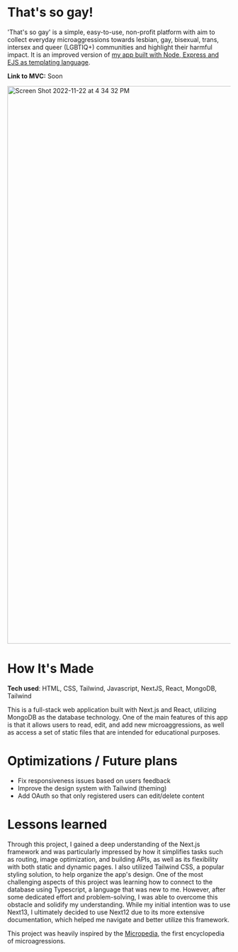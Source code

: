 # That's so gay!

'That's so gay' is a simple, easy-to-use, non-profit platform with aim to collect everyday microaggressions towards lesbian, gay, bisexual, trans, intersex and queer (LGBTIQ+) communities and highlight their harmful impact. It is an improved version of [my app built with Node, Express and EJS as templating language](https://github.com/anaURL/thats-so-gay).

**Link to MVC:** Soon

<img width="1256" alt="Screen Shot 2022-11-22 at 4 34 32 PM" src="https://user-images.githubusercontent.com/89602993/203356904-55d4c2dc-200d-4107-8db6-e5cd1a3715b1.png">

# How It's Made
**Tech used**: HTML, CSS, Tailwind, Javascript, NextJS, React, MongoDB, Tailwind 

This is a full-stack web application built with Next.js and React, utilizing MongoDB as the database technology. One of the main features of this app is that it allows users to read, edit, and add new microaggressions, as well as access a set of static files that are intended for educational purposes.

# Optimizations / Future plans

- Fix responsiveness issues based on users feedback
- Improve the design system with Tailwind (theming)
- Add OAuth so that only registered users can edit/delete content

# Lessons learned
Through this project, I gained a deep understanding of the Next.js framework and was particularly impressed by how it simplifies tasks such as routing, image optimization, and building APIs, as well as its flexibility with both static and dynamic pages. I also utilized Tailwind CSS, a popular styling solution, to help organize the app's design. One of the most challenging aspects of this project was learning how to connect to the database using Typescript, a language that was new to me. However, after some dedicated effort and problem-solving, I was able to overcome this obstacle and solidify my understanding. While my initial intention was to use Next13, I ultimately decided to use Next12 due to its more extensive documentation, which helped me navigate and better utilize this framework.


This project was heavily inspired by the [Micropedia](https://www.themicropedia.org/), the first encyclopedia of microagressions.

